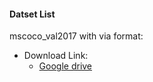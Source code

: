 #### Datset List
mscoco_val2017 with via format:
 - Download Link:
   - [Google drive](https://drive.google.com/open?id=1S47qH8mg3b83pv3PjkC98SZX46qkojTL)
